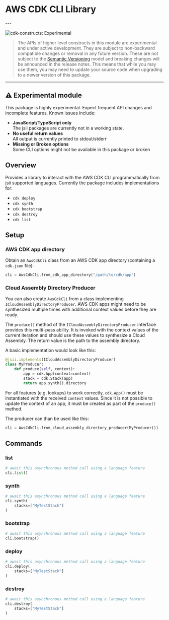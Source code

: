 # AWS CDK CLI Library

<!--BEGIN STABILITY BANNER-->---


![cdk-constructs: Experimental](https://img.shields.io/badge/cdk--constructs-experimental-important.svg?style=for-the-badge)

> The APIs of higher level constructs in this module are experimental and under active development.
> They are subject to non-backward compatible changes or removal in any future version. These are
> not subject to the [Semantic Versioning](https://semver.org/) model and breaking changes will be
> announced in the release notes. This means that while you may use them, you may need to update
> your source code when upgrading to a newer version of this package.

---
<!--END STABILITY BANNER-->

## ⚠️ Experimental module

This package is highly experimental. Expect frequent API changes and incomplete features.
Known issues include:

* **JavaScript/TypeScript only**\
  The jsii packages are currently not in a working state.
* **No useful return values**\
  All output is currently printed to stdout/stderr
* **Missing or Broken options**\
  Some CLI options might not be available in this package or broken

## Overview

Provides a library to interact with the AWS CDK CLI programmatically from jsii supported languages.
Currently the package includes implementations for:

* `cdk deploy`
* `cdk synth`
* `cdk bootstrap`
* `cdk destroy`
* `cdk list`

## Setup

### AWS CDK app directory

Obtain an `AwsCdkCli` class from an AWS CDK app directory (containing a `cdk.json` file):

```python
cli = AwsCdkCli.from_cdk_app_directory("/path/to/cdk/app")
```

### Cloud Assembly Directory Producer

You can also create `AwsCdkCli` from a class implementing `ICloudAssemblyDirectoryProducer`.
AWS CDK apps might need to be synthesized multiple times with additional context values before they are ready.

The `produce()` method of the `ICloudAssemblyDirectoryProducer` interface provides this multi-pass ability.
It is invoked with the context values of the current iteration and should use these values to synthesize a Cloud Assembly.
The return value is the path to the assembly directory.

A basic implementation would look like this:

```python
@jsii.implements(ICloudAssemblyDirectoryProducer)
class MyProducer:
    def produce(self, context):
        app = cdk.App(context=context)
        stack = cdk.Stack(app)
        return app.synth().directory
```

For all features (e.g. lookups) to work correctly, `cdk.App()` must be instantiated with the received `context` values.
Since it is not possible to update the context of an app, it must be created as part of the `produce()` method.

The producer can than be used like this:

```python
cli = AwsCdkCli.from_cloud_assembly_directory_producer(MyProducer())
```

## Commands

### list

```python
# await this asynchronous method call using a language feature
cli.list()
```

### synth

```python
# await this asynchronous method call using a language feature
cli.synth(
    stacks=["MyTestStack"]
)
```

### bootstrap

```python
# await this asynchronous method call using a language feature
cli.bootstrap()
```

### deploy

```python
# await this asynchronous method call using a language feature
cli.deploy(
    stacks=["MyTestStack"]
)
```

### destroy

```python
# await this asynchronous method call using a language feature
cli.destroy(
    stacks=["MyTestStack"]
)
```
